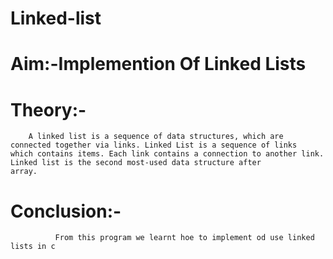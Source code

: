 # Linked-list
# Aim:-Implemention Of Linked Lists
# Theory:-
        A linked list is a sequence of data structures, which are connected together via links. Linked List is a sequence of links                 which contains items. Each link contains a connection to another link. Linked list is the second most-used data structure after             array.

# Conclusion:-
              From this program we learnt hoe to implement od use linked lists in c
